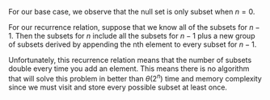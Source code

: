 For our base case, we observe that the null set is only subset when $n = 0$.

For our recurrence relation, suppose that we know all of the subsets for $n - 1$.
Then the subsets for $n$ include all the subsets for $n - 1$ plus a new group of
subsets derived by appending the nth element to every subset for $n - 1$.

Unfortunately, this recurrence relation means that the number of subsets double
every time you add an element. This means there is no algorithm that will solve
this problem in better than $\theta(2^n)$ time and memory complexity since we must
visit and store every possible subset at least once.
